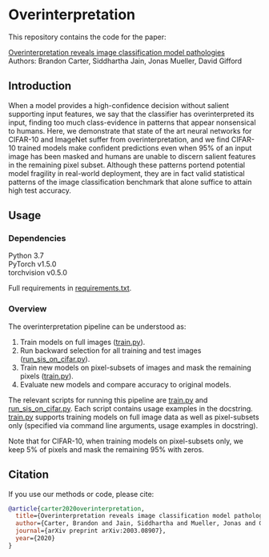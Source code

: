 # Overinterpretation

This repository contains the code for the paper:

[Overinterpretation reveals image classification model pathologies](https://arxiv.org/abs/2003.08907)
<br />
Authors: Brandon Carter, Siddhartha Jain, Jonas Mueller, David Gifford


## Introduction

When a model provides a high-confidence decision without salient supporting input features, we say that the classifier has overinterpreted its input, finding too much class-evidence in patterns that appear nonsensical to humans. Here, we demonstrate that state of the art neural networks for CIFAR-10 and ImageNet suffer from overinterpretation, and we find CIFAR-10 trained models make confident predictions even when 95% of an input image has been masked and humans are unable to discern salient features in the remaining pixel subset. Although these patterns portend potential model fragility in real-world deployment, they are in fact valid statistical patterns of the image classification benchmark that alone suffice to attain high test accuracy.


## Usage

### Dependencies

Python 3.7<br>
PyTorch v1.5.0<br>
torchvision v0.5.0<br>

Full requirements in [requirements.txt](requirements.txt).


### Overview

The overinterpretation pipeline can be understood as:
1. Train models on full images ([train.py](train.py)).
2. Run backward selection for all training and test images ([run_sis_on_cifar.py](run_sis_on_cifar.py)).
3. Train new models on pixel-subsets of images and mask the remaining pixels ([train.py](train.py)).
4. Evaluate new models and compare accuracy to original models.

The relevant scripts for running this pipeline are [train.py](train.py) and [run_sis_on_cifar.py](run_sis_on_cifar.py).
Each script contains usage examples in the docstring.
[train.py](train.py) supports training models on full image data as well as pixel-subsets only (specified via command line arguments, usage examples in docstring).

Note that for CIFAR-10, when training models on pixel-subsets only, we keep 5% of pixels and mask the remaining 95% with zeros.


## Citation

If you use our methods or code, please cite:

```bib
@article{carter2020overinterpretation,
  title={Overinterpretation reveals image classification model pathologies},
  author={Carter, Brandon and Jain, Siddhartha and Mueller, Jonas and Gifford, David},
  journal={arXiv preprint arXiv:2003.08907},
  year={2020}
}

